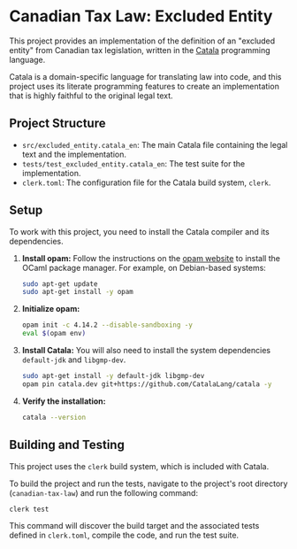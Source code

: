 # Canadian Tax Law: Excluded Entity

This project provides an implementation of the definition of an "excluded entity" from Canadian tax legislation, written in the [Catala](https://catala-lang.org/) programming language.

Catala is a domain-specific language for translating law into code, and this project uses its literate programming features to create an implementation that is highly faithful to the original legal text.

## Project Structure

*   `src/excluded_entity.catala_en`: The main Catala file containing the legal text and the implementation.
*   `tests/test_excluded_entity.catala_en`: The test suite for the implementation.
*   `clerk.toml`: The configuration file for the Catala build system, `clerk`.

## Setup

To work with this project, you need to install the Catala compiler and its dependencies.

1.  **Install opam:**
    Follow the instructions on the [opam website](https://opam.ocaml.org/doc/Install.html) to install the OCaml package manager. For example, on Debian-based systems:
    ```bash
    sudo apt-get update
    sudo apt-get install -y opam
    ```

2.  **Initialize opam:**
    ```bash
    opam init -c 4.14.2 --disable-sandboxing -y
    eval $(opam env)
    ```

3.  **Install Catala:**
    You will also need to install the system dependencies `default-jdk` and `libgmp-dev`.
    ```bash
    sudo apt-get install -y default-jdk libgmp-dev
    opam pin catala.dev git+https://github.com/CatalaLang/catala -y
    ```

4.  **Verify the installation:**
    ```bash
    catala --version
    ```

## Building and Testing

This project uses the `clerk` build system, which is included with Catala.

To build the project and run the tests, navigate to the project's root directory (`canadian-tax-law`) and run the following command:

```bash
clerk test
```

This command will discover the build target and the associated tests defined in `clerk.toml`, compile the code, and run the test suite.
